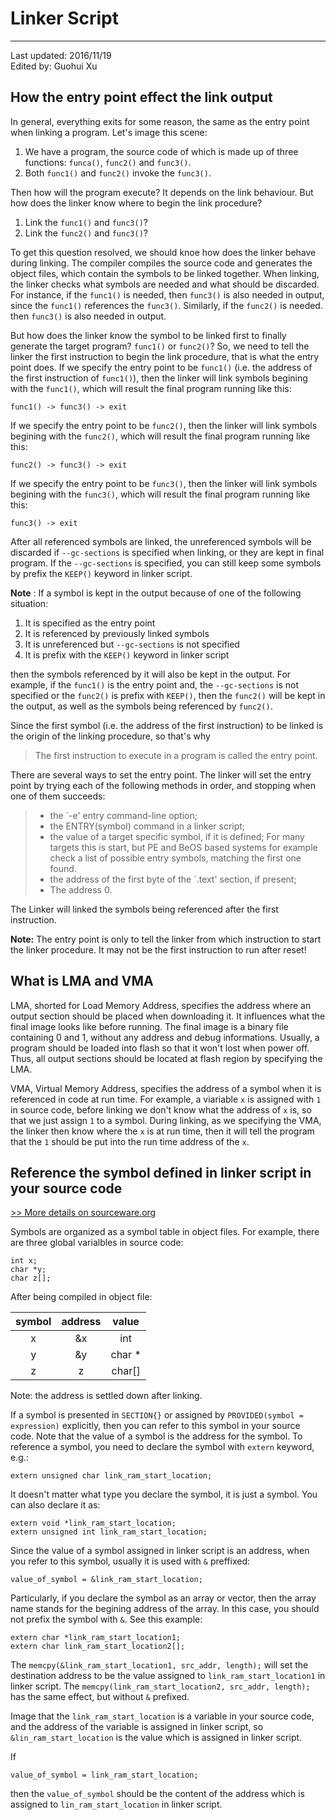 # Linker Script #

---
Last updated: 2016/11/19   
Edited by: Guohui Xu


## How the entry point effect the link output

In general, everything exits for some reason, the same as the entry point when linking a program. Let's image this scene:

1. We have a program, the source code of which is made up of three functions: `funca()`, `func2()` and `func3()`.
2. Both `func1()` and `func2()` invoke the `func3()`.

Then how will the program execute? It depends on the link behaviour. But how does the linker know where to begin the link procedure? 

1. Link the `func1()` and `func3()`?
2. Link the `func2()` and `func3()`?

To get this question resolved, we should knoe how does the linker behave during linking. The compiler compiles the source code and generates the object files, which contain the symbols to be linked together. When linking, the linker checks what symbols are needed and what should be discarded. For instance, if the `func1()` is needed, then `func3()` is also needed in output, since the `func1()` references the `func3()`. Similarly, if the `func2()` is needed. then `func3()` is also needed in output.

But how does the linker know the symbol to be linked first to finally generate the target program? `func1()` or `func2()`? So, we need to tell the linker the first instruction to begin the link procedure, that is what the entry point does. If we specify the entry point to be `func1()` (i.e. the address of the first instruction of `func1()`), then the linker will link symbols begining with the `func1()`, which will result the final program running like this:

`func1() -> func3() -> exit`

If we specify the entry point to be `func2()`, then the linker will link symbols begining with the `func2()`, which will result the final program running like this:

`func2() -> func3() -> exit`

If we specify the entry point to be `func3()`, then the linker will link symbols begining with the `func3()`, which will result the final program running like this:

`func3() -> exit`

After all referenced symbols are linked, the unreferenced symbols will be discarded if `--gc-sections` is specified when linking, or they are kept in final program. If the `--gc-sections` is specified, you can still keep some symbols by prefix the `KEEP()` keyword in linker script.

**Note** : If a symbol is kept in the output because of one of the following situation:

1. It is specified as the entry point
2. It is referenced by previously linked symbols
3. It is unreferenced but `--gc-sections` is not specified
4. It is prefix with the `KEEP()` keyword in linker script

then the symbols referenced by it will also be kept in the output. For example, if the `func1()` is the entry point and, the `--gc-sections` is not specified or the `func2()` is prefix with `KEEP()`, then the `func2()` will be kept in the output, as well as the symbols being referenced by `func2()`.

Since the first symbol (i.e. the address of the first instruction) to be linked is the origin of the linking procedure, so that's why

> The first instruction to execute in a program is called the entry point.

There are several ways to set the entry point. The linker will set the entry point by trying each of the following methods in order, and stopping when one of them succeeds:

> - the `-e' entry command-line option;
> - the ENTRY(symbol) command in a linker script;
> - the value of a target specific symbol, if it is defined; For many targets this is start, but PE and BeOS based systems for example check a list of possible entry symbols, matching the first one found.
> - the address of the first byte of the `.text' section, if present;
> - The address 0.

The Linker will linked the symbols being referenced after the first instruction.

**Note:** The entry point is only to tell the linker from which instruction to start the linker procedure. It may not be the first instruction to run after reset!


## What is LMA and VMA ##

LMA, shorted for Load Memory Address, specifies the address where an output section should be placed when downloading it. It influences what the final image looks like before running. The final image is a binary file containing 0 and 1, without any address and debug informations. Usually, a program should be loaded into flash so that it won't lost when power off. Thus, all output sections should be located at flash region by specifying the LMA.

VMA, Virtual Memory Address, specifies the address of a symbol when it is referenced in code at run time. For example, a viariable `x` is assigned with `1` in source code, before linking we don't know what the address of `x` is, so that we just assign `1` to a symbol. During linking, as we specifying the VMA, the linker then know where the `x` is at run time, then it will tell the program that the `1` should be put into the run time address of the `x`.


## Reference the symbol defined in linker script in your source code ##

[>> More details on sourceware.org](https://sourceware.org/binutils/docs/ld/Source-Code-Reference.html#Source-Code-Reference)

Symbols are organized as a symbol table in object files. For example, there are three global varialbles in source code:

```
int x;
char *y;
char z[];
```

After being compiled in object file:

| symbol | address     | value  |
|:------:|:-----------:|:------:|
| x      | &x          | int    |
| y      | &y          | char * |
| z      | z           | char[] |

Note: the address is settled down after linking.

If a symbol is presented in `SECTION{}` or assigned by `PROVIDED(symbol = expression)` explicitly, then you can refer to this symbol in
your source code. Note that the value of a symbol is the address for the symbol. To reference a symbol, you need to declare 
the symbol with `extern` keyword, e.g.: 

    extern unsigned char link_ram_start_location;

It doesn't matter what type you declare the symbol, it is just a symbol. You can also declare it as:

    extern void *link_ram_start_location;
    extern unsigned int link_ram_start_location;

Since the value of a symbol assigned in linker script is an address, when you refer to this symbol, usually it is used with `&` preffixed:

    value_of_symbol = &link_ram_start_location;
    
Particularly, if you declare the symbol as an array or vector, then the array name stands for the begining address of the array. In this case, you should not prefix the symbol with `&`. See this example:

```
extern char *link_ram_start_location1;
extern char link_ram_start_location2[];
```

The `memcpy(&link_ram_start_location1, src_addr, length);` will set the destination address to be the value assigned to `link_ram_start_location1` in linker script. The `memcpy(link_ram_start_location2, src_addr, length);` has the same effect, but without `&` prefixed.

Image that the `link_ram_start_location` is a variable in your source code, and the address of the variable is assigned in linker script, so `&lin_ram_start_location` is the value which is assigned in linker script. 

If 

    value_of_symbol = link_ram_start_location;

then the `value_of_symbol` should be the content of the address which is assigned to `lin_ram_start_location` in linker script.
